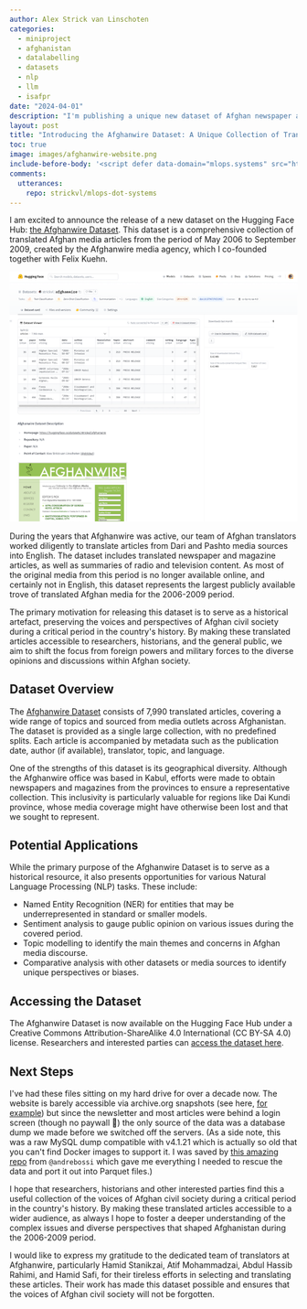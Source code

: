 ```yaml
---
author: Alex Strick van Linschoten
categories:
  - miniproject
  - afghanistan
  - datalabelling
  - datasets
  - nlp
  - llm
  - isafpr
date: "2024-04-01"
description: "I'm publishing a unique new dataset of Afghan newspaper and magazine articles from the 2006-2009 period. This collection of over 7990 articles were originally translated from Dari and Pashto and published by Afghanwire, a media monitoring organisation that I co-founded and ran in Kabul at the time."
layout: post
title: "Introducing the Afghanwire Dataset: A Unique Collection of Translated Afghan Media Articles from 2006-2009"
toc: true
image: images/afghanwire-website.png
include-before-body: '<script defer data-domain="mlops.systems" src="https://plausible.io/js/script.js"></script>'
comments:
  utterances:
    repo: strickvl/mlops-dot-systems
---
```


I am excited to announce the release of a new dataset on the Hugging Face Hub: [the Afghanwire Dataset](https://huggingface.co/datasets/strickvl/afghanwire). This dataset is a comprehensive collection of translated Afghan media articles from the period of May 2006 to September 2009, created by the Afghanwire media agency, which I co-founded together with Felix Kuehn.

![](images/afghanwire-dataset.png "Screenshot of the Afghanwire dataset on the Hugging Face datasets hub")

During the years that Afghanwire was active, our team of Afghan translators worked diligently to translate articles from Dari and Pashto media sources into English. The dataset includes translated newspaper and magazine articles, as well as summaries of radio and television content. As most of the original media from this period is no longer available online, and certainly not in English, this dataset represents the largest publicly available trove of translated Afghan media for the 2006-2009 period.

The primary motivation for releasing this dataset is to serve as a historical artefact, preserving the voices and perspectives of Afghan civil society during a critical period in the country's history. By making these translated articles accessible to researchers, historians, and the general public, we aim to shift the focus from foreign powers and military forces to the diverse opinions and discussions within Afghan society.

## Dataset Overview
The [Afghanwire Dataset](https://huggingface.co/datasets/strickvl/afghanwire) consists of 7,990 translated articles, covering a wide range of topics and sourced from media outlets across Afghanistan. The dataset is provided as a single large collection, with no predefined splits. Each article is accompanied by metadata such as the publication date, author (if available), translator, topic, and language.

One of the strengths of this dataset is its geographical diversity. Although the Afghanwire office was based in Kabul, efforts were made to obtain newspapers and magazines from the provinces to ensure a representative collection. This inclusivity is particularly valuable for regions like Dai Kundi province, whose media coverage might have otherwise been lost and that we sought to represent.

## Potential Applications
While the primary purpose of the Afghanwire Dataset is to serve as a historical resource, it also presents opportunities for various Natural Language Processing (NLP) tasks. These include:

- Named Entity Recognition (NER) for entities that may be underrepresented in standard or smaller models.
- Sentiment analysis to gauge public opinion on various issues during the covered period.
- Topic modelling to identify the main themes and concerns in Afghan media discourse.
- Comparative analysis with other datasets or media sources to identify unique perspectives or biases.

## Accessing the Dataset

The Afghanwire Dataset is now available on the Hugging Face Hub under a Creative Commons Attribution-ShareAlike 4.0 International (CC BY-SA 4.0) license. Researchers and interested parties can [access the dataset here](https://huggingface.co/datasets/strickvl/afghanwire).

## Next Steps

I've had these files sitting on my hard drive for over a decade now. The website is barely accessible via archive.org snapshots (see here, [for example](https://web.archive.org/web/20090227154008/http://www.afghanwire.com:80/)) but since the newsletter and most articles were behind a login screen (though no paywall 🤟) the only source of the data was a database dump we made before we switched off the servers. (As a side note, this was a raw MySQL dump compatible with v4.1.21 which is actually so old that you can't find Docker images to support it. I was saved by [this amazing repo](https://github.com/andrebossi/mysql4) from `@andrebossi` which gave me everything I needed to rescue the data and port it out into Parquet files.)

I hope that researchers, historians and other interested parties find this a useful collection of the voices of Afghan civil society during a critical period in the country's history. By making these translated articles accessible to a wider audience, as always I hope to foster a deeper understanding of the complex issues and diverse perspectives that shaped Afghanistan during the 2006-2009 period.

I would like to express my gratitude to the dedicated team of translators at Afghanwire, particularly Hamid Stanikzai, Atif Mohammadzai, Abdul Hassib Rahimi, and Hamid Safi, for their tireless efforts in selecting and translating these articles. Their work has made this dataset possible and ensures that the voices of Afghan civil society will not be forgotten.
